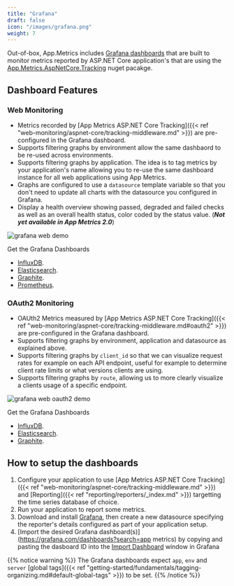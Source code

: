 ```yaml
---
title: "Grafana"
draft: false
icon: "/images/grafana.png"
weight: 7
---
```


Out-of-box, App.Metrics includes [Grafana dashboards](https://grafana.com/dashboards?search=app%20metrics) that are built to monitor metrics reported by ASP.NET Core application's that are using the [App.Metrics.AspNetCore.Tracking](https://www.nuget.org/packages/App.Metrics.AspNetCore.Tracking/) nuget pacakge.

## Dashboard Features

### Web Monitoring

- Metrics recorded by [App Metrics ASP.NET Core Tracking]({{< ref "web-monitoring/aspnet-core/tracking-middleware.md" >}}) are pre-configured in the Grafana dashboard.
- Supports filtering graphs by environment allow the same dashbaord to be re-used across environments.
- Supports filtering graphs by application. The idea is to tag metrics by your application's name allowing you to re-use the same dashboard instance for all web applications using App Metrics.
- Graphs are configured to use a `datasource` template variable so that you don't need to update all charts with the datasource you configured in Grafana.
- Display a health overview showing passed, degraded and failed checks as well as an overall health status, color coded by the status value. (***Not yet available in App Metrics 2.0***)

<img alt="grafana web demo" src="https://raw.githubusercontent.com/AppMetrics/Docs.V2.Hugo/main/static/images/generic_grafana_dashboard_demo.gif" />

<i class="fa fa-hand-o-right"></i> Get the Grafana Dashboards

- [InfluxDB](https://grafana.com/dashboards/2125).
- [Elasticsearch](https://grafana.com/dashboards/2140).
- [Graphite](https://grafana.com/dashboards/2192).
- [Prometheus](https://grafana.com/dashboards/2204).

### OAuth2 Monitoring

- OAUth2 Metrics measured by [App Metrics ASP.NET Core Tracking]({{< ref "web-monitoring/aspnet-core/tracking-middleware.md#oauth2" >}}) are pre-configured in the Grafana dashboard.
- Supports filtering graphs by environment, application and datasource as explained above.
- Supports filtering graphs by `client_id` so that we can visualize request rates for example on each API endpoint, useful for example to determine client rate limits or what versions clients are using.
- Supports filtering graphs by `route`, allowing us to more clearly visualize a clients usage of a specific endpoint.

<img alt="grafana web oauth2 demo" src="https://raw.githubusercontent.com/AppMetrics/Docs.V2.Hugo/main/static/images/generic_grafana_oauth2_dashboard_demo.giff" />

<i class="fa fa-hand-o-right"></i> Get the Grafana Dashboards

- [InfluxDB](https://grafana.com/dashboards/2137).
- [Elasticsearch](https://grafana.com/dashboards/2143).
- [Graphite](https://grafana.com/dashboards/2198).

## How to setup the dashboards

1. Configure your application to use [App Metrics ASP.NET Core Tracking]({{< ref "web-monitoring/aspnet-core/tracking-middleware.md" >}}) and [Reporting]({{< ref "reporting/reporters/_index.md" >}}) targetting the time series database of choice.
1. Run your application to report some metrics.
1. Download and install [Grafana](https://grafana.com/grafana/download), then create a new datasource specifying the reporter's details configured as part of your application setup.
1. [Import the desired Grafana dashboard(s)](https://grafana.com/dashboards?search=app metrics) by copying and pasting the dasboard ID into the [Import Dashboard](http://docs.grafana.org/reference/export_import/#importing-a-dashboard) window in Grafana

{{% notice warning %}}
The Grafana dashboards expect `app`, `env` and `server` [global tags]({{< ref "getting-started/fundamentals/tagging-organizing.md#default-global-tags" >}}) to be set.
{{% /notice %}}